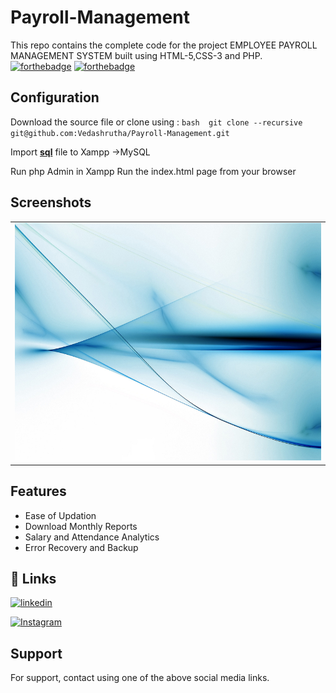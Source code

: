 # Payroll-Management

This repo contains the complete code for the project EMPLOYEE PAYROLL MANAGEMENT SYSTEM built using HTML-5,CSS-3 and PHP.
[![forthebadge](https://forthebadge.com/images/badges/uses-html.svg)](https://forthebadge.com)
[![forthebadge](https://forthebadge.com/images/badges/uses-css.svg)](https://forthebadge.com)


## Configuration


Download the source file or clone using :
`bash 
    git clone --recursive git@github.com:Vedashrutha/Payroll-Management.git
    `

Import __[sql](https://github.com/Vedashrutha/Payroll-Management/blob/master/DataBase/veda.sql)__ file to Xampp ->MySQL

Run php Admin in Xampp
Run the index.html page from your browser

    
## Screenshots
<table>
  <tr>
        <td>
            <img src="https://github.com/Vedashrutha/Payroll-Management/blob/master/images/bg_index.jpg"
            title="Login Page"
            style="display: inline-block; margin: auto; width: 500px; height:380px">
        </td>
  </tr>

</table>
                                                                                     
## Features

- Ease of Updation
- Download Monthly Reports
- Salary and Attendance Analytics
- Error Recovery and Backup


## 🔗 Links

[![linkedin](https://img.shields.io/badge/linkedin-0A66C2?style=for-the-badge&logo=linkedin&logoColor=white)](https://www.linkedin.com/in/vedashrutha-ds/)

[![Instagram](https://img.shields.io/badge/instagram-1DA1F2?style=for-the-badge&logo=instagram&logoColor=red)](https://instagram.com/vedashruta)

## Support

For support, contact using one of the above social media links.

